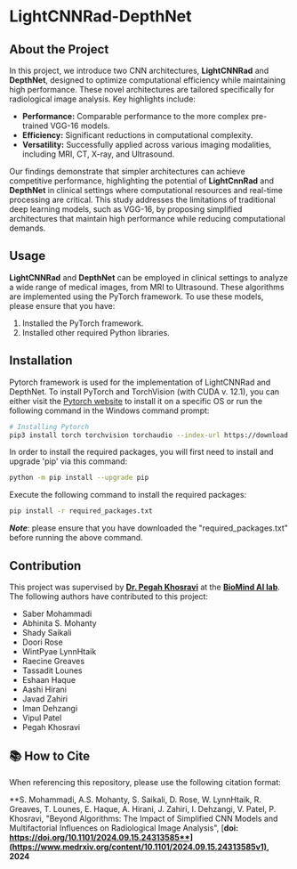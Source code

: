 # LightCNNRad-DepthNet

## About the Project

In this project, we introduce two CNN architectures, **LightCNNRad** and **DepthNet**, designed to optimize computational efficiency while maintaining high performance. These novel architectures are tailored specifically for radiological image analysis. Key highlights include:

- **Performance:** Comparable performance to the more complex pre-trained VGG-16 models.
- **Efficiency:** Significant reductions in computational complexity.
- **Versatility:** Successfully applied across various imaging modalities, including MRI, CT, X-ray, and Ultrasound.

Our findings demonstrate that simpler architectures can achieve competitive performance, highlighting the potential of **LightCnnRad** and **DepthNet** in clinical settings where computational resources and real-time processing are critical. This study addresses the limitations of traditional deep learning models, such as VGG-16, by proposing simplified architectures that maintain high performance while reducing computational demands.

## Usage

**LightCNNRad** and **DepthNet** can be employed in clinical settings to analyze a wide range of medical images, from MRI to Ultrasound. These algorithms are implemented using the PyTorch framework. To use these models, please ensure that you have:

1. Installed the PyTorch framework.
2. Installed other required Python libraries.

## Installation

Pytorch framework is used for the implementation of LightCNNRad and DepthNet. To install PyTorch and TorchVision (with CUDA v. 12.1), you can either visit the [Pytorch website](https://pytorch.org/get-started/locally/) to install it on a specific OS or run the following command in the Windows command prompt:

```bash
# Installing Pytorch
pip3 install torch torchvision torchaudio --index-url https://download.pytorch.org/whl/cu121
```
In order to install the required packages, you will first need to install and upgrade 'pip' via this command:

```bash
python -m pip install --upgrade pip
```

Execute the following command to install the required packages:

```bash
pip install -r required_packages.txt
```
***Note***: please ensure that you have downloaded the "required_packages.txt" before running the above command.  

## Contribution

This project was supervised by [**Dr. Pegah Khosravi**](https://scholar.google.com/citations?hl=en&user=lHM6ZCwAAAAJ) at the  [**BioMind AI lab**](https://sites.google.com/view/biomind-ai-lab). The following authors have contributed to this project:

- Saber Mohammadi
- Abhinita S. Mohanty
- Shady Saikali
- Doori Rose
- WintPyae LynnHtaik
- Raecine Greaves
- Tassadit Lounes
- Eshaan Haque
- Aashi Hirani
- Javad Zahiri
- Iman Dehzangi
- Vipul Patel
- Pegah Khosravi

## 📚 How to Cite

When referencing this repository, please use the following citation format:

**S. Mohammadi, A.S. Mohanty, S. Saikali, D. Rose, W. LynnHtaik, R. Greaves, T. Lounes, E. Haque, A. Hirani, J. Zahiri, I. Dehzangi, V. Patel, P. Khosravi, "Beyond Algorithms: The Impact of Simplified CNN Models and Multifactorial Influences on Radiological Image Analysis", [**doi: https://doi.org/10.1101/2024.09.15.24313585**](https://www.medrxiv.org/content/10.1101/2024.09.15.24313585v1), 2024**

